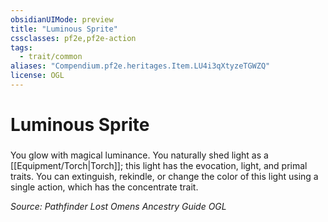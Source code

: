 ```yaml
---
obsidianUIMode: preview
title: "Luminous Sprite"
cssclasses: pf2e,pf2e-action
tags:
  - trait/common
aliases: "Compendium.pf2e.heritages.Item.LU4i3qXtyzeTGWZQ"
license: OGL
---
```

# Luminous Sprite

### 






You glow with magical luminance. You naturally shed light as a [[Equipment/Torch|Torch]]; this light has the evocation, light, and primal traits. You can extinguish, rekindle, or change the color of this light using a single action, which has the concentrate trait.

*Source: Pathfinder Lost Omens Ancestry Guide*
*OGL*